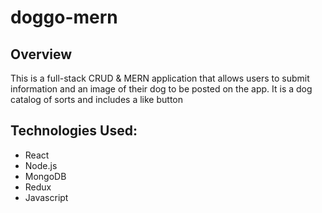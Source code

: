 # doggo-mern

## Overview

This is a full-stack CRUD & MERN application that allows users to submit information and an image of their dog to be posted on the app. It is a dog catalog of sorts and includes a like button

## Technologies Used:
- React
- Node.js
- MongoDB
- Redux
- Javascript
